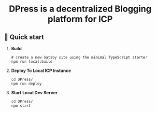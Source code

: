 <!-- <p align="center">
  <a href="https://www.gatsbyjs.com/?utm_source=starter&utm_medium=readme&utm_campaign=minimal-starter-ts">
    <img alt="Gatsby" src="https://www.gatsbyjs.com/Gatsby-Monogram.svg" width="60" />
  </a>
</p> -->
<h1 align="center">
  DPress is a decentralized Blogging platform for ICP
</h1>

## 🚀 Quick start

1.  **Build**

    ```shell
    # create a new Gatsby site using the minimal TypeScript starter
    npm run local:build
    ```

2.  **Deploy To Local ICP Instance**

    ```shell
    cd DPress/
    npm run deploy
    ```

3.  **Start Local Dev Server**

    ```shell
    cd DPress/
    npm start
    ```

